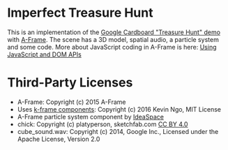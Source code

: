 # Imperfect Treasure Hunt

This is an implementation of the [Google Cardboard "Treasure Hunt" demo](https://developers.google.com/cardboard/android/get-started) with [A-Frame](https://aframe.io/). The scene has a 3D model, spatial audio, a particle system and some code. More about JavaScript coding in A-Frame is here: [Using JavaScript and DOM APIs](https://aframe.io/docs/0.5.0/guides/using-javascript-and-dom-apis.html)

# Third-Party Licenses

* A-Frame: Copyright (c) 2015 A-Frame
* Uses [k-frame components](https://github.com/ngokevin/k-frame): Copyright (c) 2016 Kevin Ngo, MIT License
* A-Frame particle system component by [IdeaSpace](https://github.com/IdeaSpaceVR/aframe-particle-system-component)
* chick: Copyright (c) platyperson, sketchfab.com [CC BY 4.0](http://creativecommons.org/licenses/by/4.0/)
* cube_sound.wav: Copyright (c) 2014, Google Inc., Licensed under the Apache License, Version 2.0

